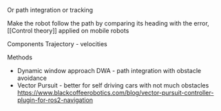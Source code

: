 Or path integration or tracking

Make the robot follow the path by comparing its heading with the error, [[Control theory]] applied on mobile robots

Components
Trajectory - velocities

Methods
* Dynamic window approach DWA - path integration with obstacle avoidance
* Vector Pursuit - better for self driving cars with not much obstacles
https://www.blackcoffeerobotics.com/blog/vector-pursuit-controller-plugin-for-ros2-navigation